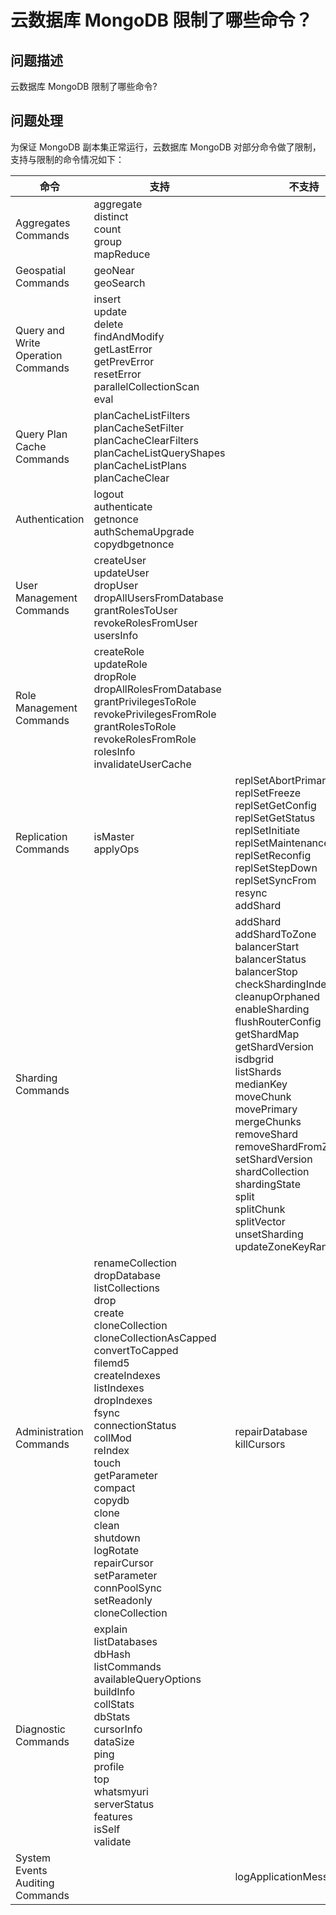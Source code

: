 # 云数据库 MongoDB 限制了哪些命令？

## 问题描述

云数据库 MongoDB 限制了哪些命令?

## 问题处理
为保证 MongoDB 副本集正常运行，云数据库 MongoDB 对部分命令做了限制，支持与限制的命令情况如下：

|命令	|支持	|不支持|
|---|---|---|
|Aggregates Commands|aggregate<br />distinct<br />count<br />group<br />mapReduce<br />| |
|Geospatial Commands	|geoNear<br />geoSearch<br />| |
|Query and Write Operation Commands	 |insert<br />update<br />delete<br />findAndModify<br />getLastError<br />getPrevError<br />resetError<br />parallelCollectionScan<br />eval<br />| |
|Query Plan Cache Commands	|planCacheListFilters<br />planCacheSetFilter<br />planCacheClearFilters<br />planCacheListQueryShapes<br />planCacheListPlans<br />planCacheClear<br />| |
|Authentication|	logout<br />authenticate<br />getnonce<br />authSchemaUpgrade<br />copydbgetnonce<br /> | |
|User Management Commands	|createUser<br />updateUser<br />dropUser<br />dropAllUsersFromDatabase<br />grantRolesToUser<br />revokeRolesFromUser<br />usersInfo<br />|
|Role Management Commands	|createRole<br />updateRole<br />dropRole<br />dropAllRolesFromDatabase<br />grantPrivilegesToRole<br />revokePrivilegesFromRole<br />grantRolesToRole<br />revokeRolesFromRole<br />rolesInfo<br />invalidateUserCache<br />| |
|Replication Commands	| isMaster<br /> applyOps<br /> |replSetAbortPrimaryCatchUp <br /> replSetFreeze <br /> replSetGetConfig <br /> replSetGetStatus <br /> replSetInitiate <br /> replSetMaintenance <br /> replSetReconfig <br /> replSetStepDown <br /> replSetSyncFrom <br /> resync <br /> addShard <br /> |
|Sharding Commands	| | addShard <br /> addShardToZone <br /> balancerStart <br /> balancerStatus <br /> balancerStop <br /> checkShardingIndex <br /> cleanupOrphaned <br /> enableSharding <br /> flushRouterConfig <br /> getShardMap <br /> getShardVersion <br /> isdbgrid <br /> listShards <br /> medianKey <br /> moveChunk <br /> movePrimary <br /> mergeChunks <br /> removeShard <br /> removeShardFromZone <br /> setShardVersion <br /> shardCollection <br /> shardingState <br /> split <br /> splitChunk <br /> splitVector <br /> unsetSharding <br /> updateZoneKeyRange <br /> |
|Administration Commands	|renameCollection<br />dropDatabase<br />listCollections<br />drop<br />create<br />cloneCollection<br />cloneCollectionAsCapped<br />convertToCapped<br />filemd5<br />createIndexes<br />listIndexes<br />dropIndexes<br />fsync<br />connectionStatus<br />collMod<br />reIndex<br />touch<br />getParameter<br />compact<br />copydb<br />clone<br />clean<br />shutdown<br />logRotate<br />repairCursor<br />setParameter<br />connPoolSync<br />setReadonly<br />cloneCollection<br />| repairDatabase<br /> killCursors |
|Diagnostic Commands	| explain<br />listDatabases<br />dbHash<br />listCommands<br />availableQueryOptions<br />buildInfo<br />collStats<br />dbStats<br />cursorInfo<br />dataSize<br />ping<br />profile<br />top<br />whatsmyuri<br />serverStatus<br />features<br />isSelf<br />validate<br />| |
| System Events Auditing Commands | | logApplicationMessage |






